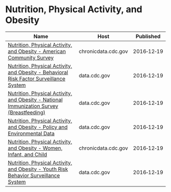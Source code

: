 # Nutrition, Physical Activity, and Obesity

Name | Host | Published
---- | ---- | ---------
[Nutrition, Physical Activity, and Obesity - American Community Survey](../datasets/8mrp-rmkw.md) | chronicdata.cdc.gov | 2016&#x2011;12&#x2011;19
[Nutrition, Physical Activity, and Obesity - Behavioral Risk Factor Surveillance System](../datasets/hn4x-zwk7.md) | data.cdc.gov | 2016&#x2011;12&#x2011;19
[Nutrition, Physical Activity, and Obesity - National Immunization Survey (Breastfeeding)](../datasets/8hxn-cvik.md) | data.cdc.gov | 2016&#x2011;12&#x2011;19
[Nutrition, Physical Activity, and Obesity - Policy and Environmental Data](../datasets/k8w5-7ju6.md) | data.cdc.gov | 2016&#x2011;12&#x2011;19
[Nutrition, Physical Activity, and Obesity - Women, Infant, and Child](../datasets/735e-byxc.md) | chronicdata.cdc.gov | 2016&#x2011;12&#x2011;19
[Nutrition, Physical Activity, and Obesity - Youth Risk Behavior Surveillance System](../datasets/vba9-s8jp.md) | data.cdc.gov | 2016&#x2011;12&#x2011;19

